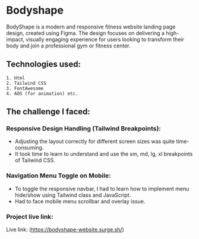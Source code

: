 
# Bodyshape

BodyShape is a modern and responsive fitness website landing page design, created using Figma. The design focuses on delivering a high-impact, visually engaging experience for users looking to transform their body and join a professional gym or fitness center.

## Technologies used:
    1. Html
    2. Tailwind CSS
    3. FontAwesome
    4. AOS (for animation) etc.

## The challenge I faced:
### Responsive Design Handling (Tailwind Breakpoints):
  * Adjusting the layout correctly for different screen sizes was quite time-consuming.
  * It took time to learn to understand and use the sm, md, lg, xl breakpoints of Tailwind CSS.

### Navigation Menu Toggle on Mobile:
  * To toggle the responsive navbar, I had to learn how to implement menu hide/show using Tailwind class and JavaScript.
  * Had to face mobile menu scrollbar and overlay issue.

### Project live link: 
Live link: (https://bodyshape-website.surge.sh/)
